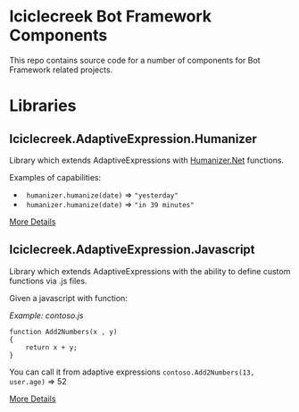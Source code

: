 # Iciclecreek Bot Framework Components
This repo contains source code for a number of components for Bot Framework related projects.

# Libraries

## Iciclecreek.AdaptiveExpression.Humanizer
 Library which extends AdaptiveExpressions with [Humanizer.Net](https://humanizr.net/) functions.

 Examples of capabilities:
 
* ``` humanizer.humanize(date)``` => ```"yesterday" ```
* ``` humanizer.humanize(date)``` => ```"in 39 minutes" ```

 [More Details](/tomlm/iciclecreek.bot/blob/master/tomlm/iciclecreek.bot/libraries/Iciclecreek.AdaptiveExpressions.Humanizer/readme.md) 

## Iciclecreek.AdaptiveExpression.Javascript
Library which extends AdaptiveExpressions with the ability to define custom functions via .js files.

Given a javascript with function:

*Example: contoso.js*
```
function Add2Numbers(x , y)
{
    return x + y;
}
```

You can call it from adaptive expressions
 ``` contoso.Add2Numbers(13, user.age) ``` => 52

[More Details](/tomlm/iciclecreek.bot/blob/master/tomlm/iciclecreek.bot/source/libraries/Iciclecreek.AdaptiveExpressions.Javascript/readme.md) 

